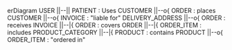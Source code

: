 erDiagram
    USER ||--|| PATIENT : Uses
    CUSTOMER ||--o{ ORDER : places
    CUSTOMER ||--o{ INVOICE : "liable for"
    DELIVERY_ADDRESS ||--o{ ORDER : receives
    INVOICE ||--|{ ORDER : covers
    ORDER ||--|{ ORDER_ITEM : includes
    PRODUCT_CATEGORY ||--|{ PRODUCT : contains
    PRODUCT ||--o{ ORDER_ITEM : "ordered in"